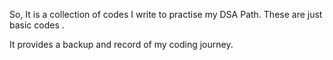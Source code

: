 So, It is a collection of codes I write to practise my DSA Path. These are just basic codes .

It provides a backup and record of my coding journey.
